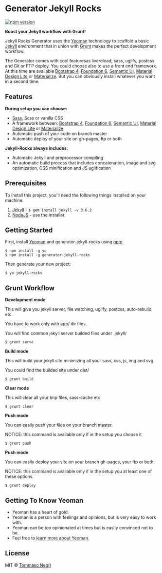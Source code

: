 # Generator Jekyll Rocks
[![npm version](https://badge.fury.io/js/generator-jekyll-rocks.svg)](https://badge.fury.io/js/generator-jekyll-rocks)

**Boost your Jekyll workflow with Grunt!**

Jekyll Rocks Generator uses the [Yeoman](http://yeoman.io) technology to scaffold a basic [Jekyll](http://jekyllrb.com/) environment that in union with [Grunt](https://gruntjs.com) makes the perfect development workflow.

The Generator comes with cool featuresas livereload, sass, uglify, postcss and Git or FTP deploy. You could choose also to use a front end framework. At this time are available [Bootstrap 4](http://getbootstrap.com), [Foundation 6](https://foundation.zurb.com), [Semantic UI](https://semantic-ui.com), [Material Design Lite](https://getmdl.io) or [Materialize](http://materializecss.com). But you can obviously install whatever you want in a second time.


## Features

**During setup you can choose:**

- [Sass](http://sass-lang.com/), Scss or vanilla CSS
- A framework between: [Bootstrap 4](http://getbootstrap.com), [Foundation 6](https://foundation.zurb.com), [Semantic UI](https://semantic-ui.com), [Material Design Lite](https://getmdl.io) or [Materialize](http://materializecss.com)
- Automatic push of your code on branch master
- Automatic deploy of your site on gh-pages, ftp or both

**Jekyll-Rocks always includes:**

- Automatic Jekyll and preprocessor compiling
- An automatic build process that includes concatenation, image and svg optimization, CSS minification and JS uglification

## Prerequisites

To install this project, you'll need the following things installed on your machine.

1. [Jekyll](http://jekyllrb.com/) - `$ gem install jekyll -v 3.6.2`
2. [NodeJS](http://nodejs.org) - use the installer.

## Getting Started

First, install [Yeoman](http://yeoman.io) and generator-jekyll-rocks using [npm](https://www.npmjs.com/).

```shell
$ npm install -g yo
$ npm install -g generator-jekyll-rocks
```

Then generate your new project:

```shell
$ yo jekyll-rocks
```

## Grunt Workflow

**Development mode**

This will give you jekyll server, file watching, uglify, postcss, auto-rebuild etc.

You have to work only with app/ dir files.

You will find common jekyll server builded files under .jekyll/

```shell
$ grunt serve
```

**Build mode**

This will build your jekyll site minimizing all your sass, css, js, img and svg.

You could find the builded site under dist/

```shell
$ grunt build
```

**Clear mode**

This will clear all your tmp files, sass-cache etc.

```shell
$ grunt clear
```

**Push mode**

You can easily push your files on your branch master.

NOTICE: this command is available only if in the setup you choose it

```shell
$ grunt push
```

**Push mode**

You can easily deploy your site on your branch gh-pages, your ftp or both.

NOTICE: this command is available only if in the setup you at least one of these options.

```shell
$ grunt deploy
```

## Getting To Know Yeoman

 * Yeoman has a heart of gold.
 * Yeoman is a person with feelings and opinions, but is very easy to work with.
 * Yeoman can be too opinionated at times but is easily convinced not to be.
 * Feel free to [learn more about Yeoman](http://yeoman.io/).

## License

MIT © [Tommaso Negri](https://gitlab.com/tommaso.negri)
